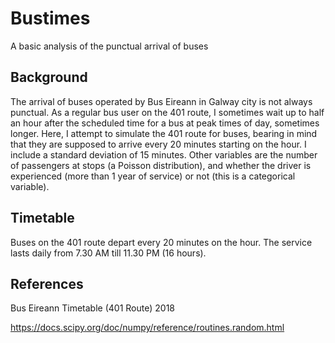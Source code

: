 # Bustimes
A basic analysis of the punctual arrival of buses
## Background
The arrival of buses operated by Bus Eireann in Galway city is not always punctual. As a regular bus user on the 401 route, I sometimes wait up to half an hour after the scheduled time for a bus at peak times of day, sometimes longer. Here, I attempt to simulate the 401 route for buses, bearing in mind that they are supposed to arrive every 20 minutes starting on the hour. I include a standard deviation of 15 minutes. Other variables are the number of passengers at stops (a Poisson distribution), and whether the driver is experienced (more than 1 year of service) or not (this is a categorical variable).

## Timetable
Buses on the 401 route depart every 20 minutes on the hour. The service lasts daily from 7.30 AM till 11.30 PM (16 hours).

## References

Bus Eireann Timetable (401 Route) 2018

https://docs.scipy.org/doc/numpy/reference/routines.random.html
